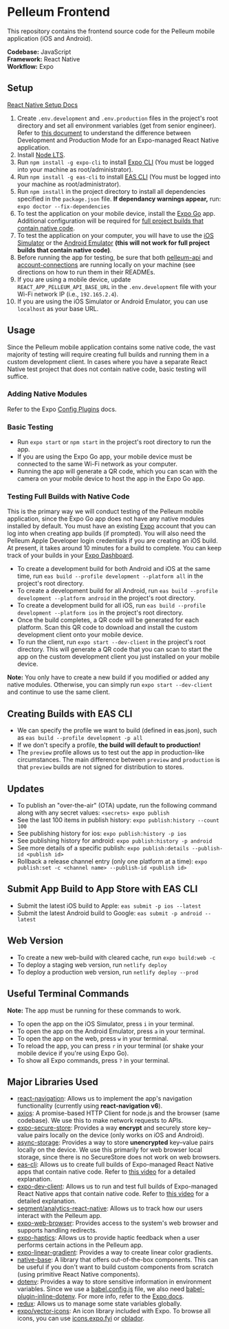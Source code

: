 # Pelleum Frontend
This repository contains the frontend source code for the Pelleum mobile application (iOS and Android).

**Codebase:** JavaScript  
**Framework:** React Native  
**Workflow:** Expo

## Setup
[React Native Setup Docs](https://reactnative.dev/docs/environment-setup)
1. Create `.env.development` and `.env.production` files in the project's root directory and set all environment variables (get from senior engineer). Refer to [this document](https://docs.expo.dev/workflow/development-mode/) to understand the difference between Development and Production Mode for an Expo-managed React Native application.
2. Install [Node LTS](https://nodejs.org/en/download/).
3. Run `npm install -g expo-cli` to install [Expo CLI](https://docs.expo.dev/) (You must be logged into your machine as root/administrator).
4. Run `npm install -g eas-cli` to install [EAS CLI](https://docs.expo.dev/build/setup/) (You must be logged into your machine as root/administrator).
5. Run `npm install` in the project directory to install all dependencies specified in the `package.json` file.
    **If dependancy warnings appear,** run: `expo doctor --fix-dependencies`
6. To test the application on your mobile device, install the [Expo Go](https://expo.dev/client) app. Additional configuration will be required for [full project builds that contain native code](#testing-full-builds-with-native-code).
7. To test the application on your computer, you will have to use the [iOS Simulator](https://docs.expo.dev/workflow/ios-simulator/) or the [Android Emulator](https://docs.expo.dev/workflow/android-studio-emulator/) **(this will not work for full project builds that contain native code)**.
8. Before running the app for testing, be sure that both [pelleum-api](https://github.com/pelleum/pelleum-api) and [account-connections](https://github.com/pelleum/account-connections) are running locally on your machine (see directions on how to run them in their READMEs.
9.  If you are using a mobile device, update `REACT_APP_PELLEUM_API_BASE_URL` in the `.env.development` file with your Wi-Fi network IP (i.e., `192.165.2.4`).
10. If you are using the iOS Simulator or Android Emulator, you can use `localhost` as your base URL.

## Usage
Since the Pelleum mobile application contains some native code, the vast majority of testing will require creating full builds and running them in a custom development client. In cases where you have a separate React Native test project that does not contain native code, basic testing will suffice.
### Adding Native Modules
Refer to the Expo [Config Plugins](https://docs.expo.dev/guides/config-plugins/) docs.

### Basic Testing
- Run `expo start` or `npm start` in the project's root directory to run the app.
- If you are using the Expo Go app, your mobile device must be connected to the same Wi-Fi network as your computer.
- Running the app will generate a QR code, which you can scan with the camera on your mobile device to host the app in the Expo Go app.

### Testing Full Builds with Native Code
This is the primary way we will conduct testing of the Pelleum mobile application, since the Expo Go app does not have any native modules installed by default. You must have an existing [Expo](https://expo.dev/) account that you can log into when creating app builds (if prompted). You will also need the Pelleum Apple Developer login credentials if you are creating an iOS build. At present, it takes around 10 minutes for a build to complete. You can keep track of your builds in your [Expo Dashboard](https://expo.dev/).
 - To create a development build for both Android and iOS at the same time, run `eas build --profile development --platform all` in the project's root directory.
 - To create a development build for all Android, run `eas build --profile development --platform android` in the project's root directory.
 - To create a development build for all iOS, run `eas build --profile development --platform ios` in the project's root directory.
 - Once the build completes, a QR code will be generated for each platform. Scan this QR code to download and install the custom development client onto your mobile device.
 - To run the client, run `expo start --dev-client` in the project's root directory. This will generate a QR code that you can scan to start the app on the custom development client you just installed on your mobile device.

**Note:** You only have to create a new build if you modified or added any native modules. Otherwise, you can simply run `expo start --dev-client` and continue to use the same client.

## Creating Builds with EAS CLI
- We can specify the profile we want to build (defined in eas.json), such as `eas build --profile development -p all`
- If we don't specify  a profile, **the build will default to production!**
- The `preview` profile allows us to test out the app in production-like circumstances. The main difference between `preview` and `production` is that `preview` builds are not signed for distribution to stores.

## Updates
- To publish an "over-the-air" (OTA) update, run the following command along with any secret values: `<secrets> expo publish`
- See the last 100 items in publish history: `expo publish:history --count 100`
- See publishing history for ios: `expo publish:history -p ios`
- See publishing history for android: `expo publish:history -p android`
- See more details of a specific publish: `expo publish:details --publish-id <publish id>`
- Rollback a release channel entry (only one platform at a time): `expo publish:set -c <channel name> --publish-id <publish id>`

## Submit App Build to App Store with EAS CLI
- Submit the latest iOS build to Apple: `eas submit -p ios --latest`
- Submit the latest Android build to Google: `eas submit -p android --latest`

## Web Version ##
- To create a new web-build with cleared cache, run `expo build:web -c`
- To deploy a staging web version, run `netlify deploy`
- To deploy a production web version, run `netlify deploy --prod`

## Useful Terminal Commands
**Note:** The app must be running for these commands to work.
- To open the app on the iOS Simulator, press `i` in your terminal.
- To open the app on the Android Emulator, press `a` in your terminal.
- To open the app on the web, press `w` in your terminal.
- To reload the app, you can press `r` in your terminal (or shake your mobile device if you're using Expo Go).
- To show all Expo commands, press `?` in your terminal.

## Major Libraries Used
- [react-navigation](https://reactnavigation.org/docs/getting-started): Allows us to implement the app's navigation functionality (currently using **react-navigation v6**).
- [axios](https://github.com/axios/axios): A promise-based HTTP Client for node.js and the browser (same codebase). We use this to make network requests to APIs.
- [expo-secure-store](https://docs.expo.dev/versions/latest/sdk/securestore/): Provides a way **encrypt** and securely store key–value pairs locally on the device (only works on iOS and Android).
- [async-storage](https://docs.expo.dev/versions/latest/sdk/async-storage/): Provides a way to store **unencrypted** key–value pairs locally on the device. We use this primarily for web browser local storage, since there is no SecureStore does not work on web browsers.
- [eas-cli](https://docs.expo.dev/build/setup/): Allows us to create full builds of Expo-managed React Native apps that contain native code. Refer to [this video](https://www.youtube.com/watch?v=id0Im72UN6w&ab_channel=Expo) for a detailed explanation.
- [expo-dev-client](https://docs.expo.dev/development/getting-started/): Allows us to run and test full builds of Expo-managed React Native apps that contain native code. Refer to [this video](https://www.youtube.com/watch?v=Iw8FAUftJFU&ab_channel=eveningkid) for a detailed explanation.
- [segment/analytics-react-native](https://github.com/segmentio/analytics-react-native#readme): Allows us to track how our users interact with the Pelleum app.
- [expo-web-browser](https://docs.expo.dev/versions/latest/sdk/webbrowser/): Provides access to the system's web browser and supports handling redirects.
- [expo-haptics](https://docs.expo.dev/versions/latest/sdk/haptics/): Allows us to provide haptic feedback when a user performs certain actions in the Pelleum app.
- [expo-linear-gradient](https://docs.expo.dev/versions/latest/sdk/linear-gradient/): Provides a way to create linear color gradients.
- [native-base](https://docs.nativebase.io/): A library that offers out-of-the-box components. This can be useful if you don't want to build custom components from scratch (using primitive React Native components).
- [dotenv](https://github.com/motdotla/dotenv): Provides a way to store sensitive information in environment variables. Since we use a [babel.config.js](/babel.config.js) file, we also need [babel-plugin-inline-dotenv](https://github.com/brysgo/babel-plugin-inline-dotenv#readme). For more info, refer to the [Expo docs](https://docs.expo.dev/guides/environment-variables/).
- [redux](https://github.com/reduxjs/redux): Allows us to manage some state variables globally.
- [expo/vector-icons](https://docs.expo.dev/guides/icons/): An icon library included with Expo. To browse all icons, you can use [icons.expo.fyi](https://icons.expo.fyi/) or [oblador](https://oblador.github.io/react-native-vector-icons/).